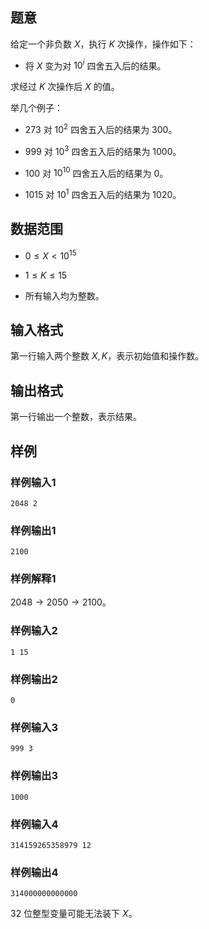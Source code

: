 ## 题意

给定一个非负数 $X$，执行 $K$ 次操作，操作如下：

- 将 $X$ 变为对 $10^i$ 四舍五入后的结果。

求经过 $K$ 次操作后 $X$ 的值。

举几个例子：

- $273$ 对 $10^2$ 四舍五入后的结果为 $300$。

- $999$ 对 $10^3$ 四舍五入后的结果为 $1000$。

- $100$ 对 $10^{10}$ 四舍五入后的结果为 $0$。

- $1015$ 对 $10^1$ 四舍五入后的结果为 $1020$。

## 数据范围

- $0 \leq X < 10^{15}$

- $1 \leq K \leq 15$

- 所有输入均为整数。

## 输入格式

第一行输入两个整数 $X,K$，表示初始值和操作数。

## 输出格式

第一行输出一个整数，表示结果。

## 样例

### 样例输入1

```
2048 2
```

### 样例输出1

```
2100
```

### 样例解释1

$2048 \rightarrow 2050 \rightarrow 2100$。

### 样例输入2

```
1 15
```

### 样例输出2

```
0
```

### 样例输入3

```
999 3
```

### 样例输出3

```
1000
```

### 样例输入4

```
314159265358979 12
```

### 样例输出4

```
314000000000000
```

$32$ 位整型变量可能无法装下 $X$。